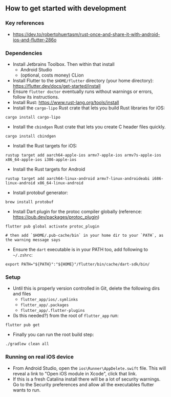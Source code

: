 ## How to get started with development

### Key references

-   https://dev.to/robertohuertasm/rust-once-and-share-it-with-android-ios-and-flutter-286o

### Dependencies

-   Install Jetbrains Toolbox. Then within that install
    -   Android Studio
    -   (optional, costs money) CLion
-   Install Flutter to the `$HOME/flutter` directory (your home directory): https://flutter.dev/docs/get-started/install
-   Ensure `flutter doctor` eventually runs without warnings or errors, follow its instructions.
-   Install Rust: https://www.rust-lang.org/tools/install
-   Install the `cargo-lipo` Rust crate that lets you build Rust libraries for iOS:

```
cargo install cargo-lipo
```

-   Install the `cbindgen` Rust crate that lets you create C header files quickly.

```
cargo install cbindgen
```

-   Install the Rust targets for iOS:

```
rustup target add aarch64-apple-ios armv7-apple-ios armv7s-apple-ios x86_64-apple-ios i386-apple-ios
```

-   Install the Rust targets for Android

```
rustup target add aarch64-linux-android armv7-linux-androideabi i686-linux-android x86_64-linux-android
```

-   Install protobuf generator:

```
brew install protobuf
```

-   Install Dart plugin for the protoc compiler globally (reference: https://pub.dev/packages/protoc_plugin)

```
flutter pub global activate protoc_plugin

# then add `$HOME/.pub-cache/bin` in your home dir to your `PATH`, as the warning message says
```

-   Ensure the `dart` executable is in your PATH too, add following to `~/.zshrc`:

```
export PATH="${PATH}":"${HOME}"/flutter/bin/cache/dart-sdk/bin/
```

### Setup

-   Until this is properly version controlled in Git, delete the following dirs and files
    -   `flutter_app/ios/.symlinks`
    -   `flutter_app/.packages`
    -   `flutter_app/.flutter-plugins`
-   (Is this needed?) from the root of `flutter_app` run:

```
flutter pub get
```

-   Finally you can run the root build step:

```
./gradlew clean all
```

### Running on real iOS device

-   From Android Studio, open the `ios\Runner\AppDelete.swift` file. This will reveal a link to "Open iOS module in Xcode", click that link.
-   If this is a fresh Catalina install there will be a lot of security warnings. Go to the Security preferences and allow all the executables flutter wants to run.
